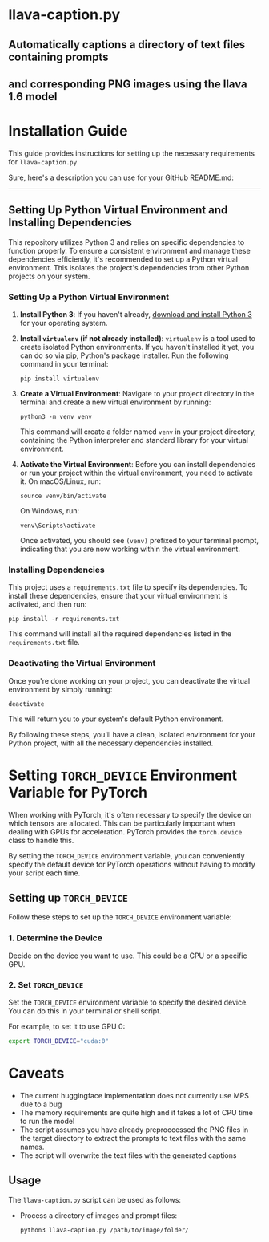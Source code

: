 # llava-caption.py
## Automatically captions a directory of text files containing prompts
## and corresponding PNG images using the llava 1.6 model

# Installation Guide

This guide provides instructions for setting up the necessary requirements for `llava-caption.py`

Sure, here's a description you can use for your GitHub README.md:

---

## Setting Up Python Virtual Environment and Installing Dependencies

This repository utilizes Python 3 and relies on specific dependencies to function properly. To ensure a consistent environment and manage these dependencies efficiently, it's recommended to set up a Python virtual environment. This isolates the project's dependencies from other Python projects on your system.

### Setting Up a Python Virtual Environment

1. **Install Python 3**: If you haven't already, [download and install Python 3](https://www.python.org/downloads/) for your operating system.

2. **Install `virtualenv` (if not already installed)**: `virtualenv` is a tool used to create isolated Python environments. If you haven't installed it yet, you can do so via pip, Python's package installer. Run the following command in your terminal:

    ```
    pip install virtualenv
    ```

3. **Create a Virtual Environment**: Navigate to your project directory in the terminal and create a new virtual environment by running:

    ```
    python3 -m venv venv
    ```

    This command will create a folder named `venv` in your project directory, containing the Python interpreter and standard library for your virtual environment.

4. **Activate the Virtual Environment**: Before you can install dependencies or run your project within the virtual environment, you need to activate it. On macOS/Linux, run:

    ```
    source venv/bin/activate
    ```

    On Windows, run:

    ```
    venv\Scripts\activate
    ```

    Once activated, you should see `(venv)` prefixed to your terminal prompt, indicating that you are now working within the virtual environment.

### Installing Dependencies

This project uses a `requirements.txt` file to specify its dependencies. To install these dependencies, ensure that your virtual environment is activated, and then run:

```
pip install -r requirements.txt
```

This command will install all the required dependencies listed in the `requirements.txt` file.

### Deactivating the Virtual Environment

Once you're done working on your project, you can deactivate the virtual environment by simply running:

```
deactivate
```

This will return you to your system's default Python environment.

By following these steps, you'll have a clean, isolated environment for your Python project, with all the necessary dependencies installed.

# Setting `TORCH_DEVICE` Environment Variable for PyTorch

When working with PyTorch, it's often necessary to specify the device on which tensors are allocated. This can be particularly important when dealing with GPUs for acceleration. PyTorch provides the `torch.device` class to handle this.

By setting the `TORCH_DEVICE` environment variable, you can conveniently specify the default device for PyTorch operations without having to modify your script each time.

## Setting up `TORCH_DEVICE`

Follow these steps to set up the `TORCH_DEVICE` environment variable:

### 1. Determine the Device

Decide on the device you want to use. This could be a CPU or a specific GPU.

### 2. Set `TORCH_DEVICE`

Set the `TORCH_DEVICE` environment variable to specify the desired device. You can do this in your terminal or shell script.

For example, to set it to use GPU 0:

```bash
export TORCH_DEVICE="cuda:0"
```

# Caveats

- The current huggingface implementation does not currently use MPS due to a bug
- The memory requirements are quite high and it takes a lot of CPU time to run the model  
- The script assumes you have already preproccessed the PNG files in the target directory to extract the prompts to text files with the same names. 
- The script will overwrite the text files with the generated captions

## Usage

The `llava-caption.py` script can be used as follows:

- Process a directory of images and prompt files:
  ```bash
  python3 llava-caption.py /path/to/image/folder/
  ```
